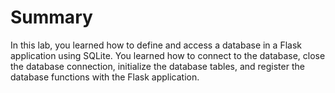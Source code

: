 # Summary

In this lab, you learned how to define and access a database in a Flask application using SQLite. You learned how to connect to the database, close the database connection, initialize the database tables, and register the database functions with the Flask application.
